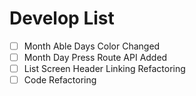 # Develop List

- [ ] Month Able Days Color Changed
- [ ] Month Day Press Route API Added
- [ ] List Screen Header Linking Refactoring
- [ ] Code Refactoring
